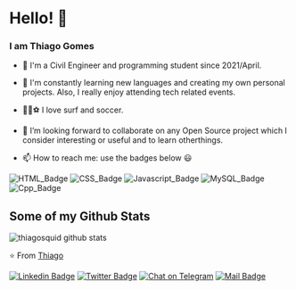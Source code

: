 <!--
**thiagosquid/thiagosquid** is a ✨ _special_ ✨ repository because its `README.md` (this file) appears on your GitHub profile.

Here are some ideas to get you started:

- 🔭 I’m currently working on ...
- 🌱 I’m currently learning ...
- 👯 I’m looking to collaborate on ...
- 🤔 I’m looking for help with ...
- 💬 Ask me about ...
- 📫 How to reach me: ...
- 😄 Pronouns: ...
- ⚡ Fun fact: ...
-->

# Hello! 👋

### I am Thiago Gomes

- 🔭 I'm a Civil Engineer and programming student since 2021/April.

- 🌱 I'm constantly learning new languages and creating my own personal projects. Also, I really enjoy attending tech related events.

- 🏄🏻⚽ I love surf and soccer.

- 👯 I’m looking forward to collaborate on any Open Source project which I consider interesting or useful and to learn otherthings.

- 📫 How to reach me: use the badges below 😃

![HTML_Badge](https://img.shields.io/badge/HTML5-E34F26?style=for-the-badge&logo=html5&logoColor=white)
![CSS_Badge](https://img.shields.io/badge/CSS3-1572B6?style=for-the-badge&logo=css3&logoColor=white)
![Javascript_Badge](https://img.shields.io/badge/JavaScript-F7DF1E?style=for-the-badge&logo=javascript&logoColor=black)
![MySQL_Badge](https://img.shields.io/badge/MySQL-00000F?style=for-the-badge&logo=mysql&logoColor=white)
![Cpp_Badge](https://img.shields.io/badge/C%2B%2B-00599C?style=for-the-badge&logo=c%2B%2B&logoColor=white)

## Some of my Github Stats
![thiagosquid github stats](https://github-readme-stats.vercel.app/api?username=thiagosquid&show_icons=true)

⭐️ From [Thiago](https://github.com/thiagosquid)

[![Linkedin Badge](https://img.shields.io/badge/LinkedIn-0077B5?style=for-the-badge&logo=linkedin&logoColor=white)](https://www.linkedin.com/in/thiagofelipesantosgomes/)
[![Twitter Badge](https://img.shields.io/badge/Twitter-1DA1F2?style=for-the-badge&logo=twitter&logoColor=white)](https://twitter.com/thiago_squid)
[![Chat on Telegram](https://img.shields.io/badge/Telegram-2CA5E0?style=for-the-badge&logo=telegram&logoColor=white)](https://t.me/joinchat/thiago_squid)
[![Mail Badge](https://img.shields.io/badge/Gmail-D14836?style=for-the-badge&logo=gmail&logoColor=white)](mailto:thiagofg.eng@gmail.com)
<!--[![StackOverflow Badge](https://aleen42.github.io/badges/src/stackoverflow.svg)](https://pt.stackoverflow.com/users/247352/thiago-gomes)


<a href="https://piraces.dev/"><img alt="Robot logo" src="https://github.com/piraces/piraces/raw/master/robot_dark.png" align="right" height="150" /></a>
-->
